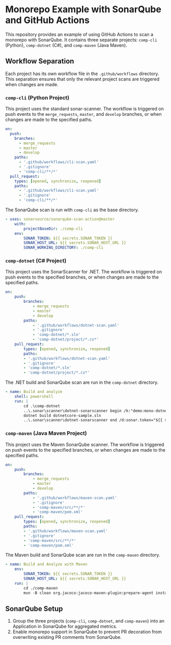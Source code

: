 # Monorepo Example with SonarQube and GitHub Actions

This repository provides an example of using GitHub Actions to scan a monorepo with SonarQube. It contains three separate projects: `comp-cli` (Python), `comp-dotnet` (C#), and `comp-maven` (Java Maven).

## Workflow Separation 

Each project has its own workflow file in the `.github/workflows` directory. This separation ensures that only the relevant project scans are triggered when changes are made.

### `comp-cli` (Python Project)

This project uses the standard sonar-scanner. The workflow is triggered on push events to the `merge_requests`, `master`, and `develop` branches, or when changes are made to the specified paths.
```yaml
on:
  push:
    branches:
      - merge_requests
      - master
      - develop
    paths:
      - '.github/workflows/cli-scan.yaml'
      - '.gitignore'
      - 'comp-cli/**/*'
  pull_request:
    types: [opened, synchronize, reopened]
    paths:
      - '.github/workflows/cli-scan.yaml'
      - '.gitignore'
      - 'comp-cli/**/*'
```

The SonarQube scan is run with `comp-cli` as the base directory.

```yaml
- uses: sonarsource/sonarqube-scan-action@master
    with: 
        projectBaseDir: ./comp-cli
    env:
        SONAR_TOKEN: ${{ secrets.SONAR_TOKEN }}
        SONAR_HOST_URL: ${{ secrets.SONAR_HOST_URL }}
        SONAR_WORKING_DIRECTORY: ./comp-cli
```

### `comp-dotnet` (C# Project)

This project uses the SonarScanner for .NET. The workflow is triggered on push events to the specified branches, or when changes are made to the specified paths.
```yaml
on:
    push:
        branches:
            - merge_requests
            - master
            - develop
        paths:
            - '.github/workflows/dotnet-scan.yaml'
            - '.gitignore'
            - 'comp-dotnet/*.sln'
            - 'comp-dotnet/project/*.cs*'
    pull_request:
        types: [opened, synchronize, reopened]
        paths:
        - '.github/workflows/dotnet-scan.yaml'
        - '.gitignore'
        - 'comp-dotnet/*.sln'
        - 'comp-dotnet/project/*.cs*'
```
The .NET build and SonarQube scan are run in the `comp-dotnet` directory.
```yaml
- name: Build and analyze
    shell: powershell
    run: |
        cd .\comp-dotnet
        ..\.sonar\scanner\dotnet-sonarscanner begin /k:"demo:mono-dotnet" /n:"Monorepo .Net Core" /d:sonar.token="${{ secrets.SONAR_TOKEN }}" /d:sonar.host.url="${{ secrets.SONAR_HOST_URL }}"
        dotnet build dotnetcore-sample.sln
        ..\.sonar\scanner\dotnet-sonarscanner end /d:sonar.token="${{ secrets.SONAR_TOKEN }}"
```
### `comp-maven` (Java Maven Project)

This project uses the Maven SonarQube scanner. The workflow is triggered on push events to the specified branches, or when changes are made to the specified paths.
```yaml
on:
    push:
        branches:
            - merge_requests
            - master
            - develop
        paths:
            - '.github/workflows/maven-scan.yaml'
            - '.gitignore'
            - 'comp-maven/src/**/*'
            - 'comp-maven/pom.xml'
    pull_request:
        types: [opened, synchronize, reopened]
        paths:
        - '.github/workflows/maven-scan.yaml'
        - '.gitignore'
        - 'comp-maven/src/**/*'
        - 'comp-maven/pom.xml'
```
The Maven build and SonarQube scan are run in the `comp-maven` directory.
```yaml
- name: Build and Analyze with Maven
    env:
        SONAR_TOKEN: ${{ secrets.SONAR_TOKEN }}
        SONAR_HOST_URL: ${{ secrets.SONAR_HOST_URL }}
    run: |
        cd ./comp-maven
        mvn -B clean org.jacoco:jacoco-maven-plugin:prepare-agent install org.jacoco:jacoco-maven-plugin:report sonar:sonar
```

## SonarQube Setup

1. Group the three projects (`comp-cli`, `comp-dotnet`, and `comp-maven`) into an Application in SonarQube for aggregated metrics.
2. Enable monorepo support in SonarQube to prevent PR decoration from overwriting existing PR comments from SonarQube.
